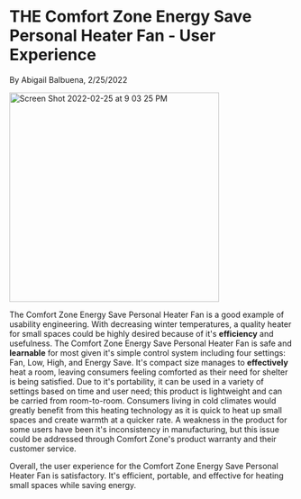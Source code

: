 # THE Comfort Zone Energy Save Personal Heater Fan - User Experience 
By Abigail Balbuena, 2/25/2022

<img width="372" alt="Screen Shot 2022-02-25 at 9 03 25 PM" src="https://user-images.githubusercontent.com/85459984/155829951-2da36eca-e086-4e53-bb1c-4b331dc4ef10.png">

The Comfort Zone Energy Save Personal Heater Fan is a good example of  usability engineering. With decreasing winter temperatures, a quality heater for small spaces could be highly desired because of it's **efficiency** and usefulness. The Comfort Zone Energy Save Personal Heater Fan is safe and **learnable** for most given it's simple control system including four settings: Fan, Low, High, and Energy Save. It's compact size manages to **effectively** heat a room, leaving consumers feeling comforted as their need for shelter is being satisfied. Due to it's portability, it can be used in a variety of settings based on time and user need; this product is lightweight and can be carried from room-to-room. Consumers living in cold climates would greatly benefit from this heating technology as it is quick to heat up small spaces and create warmth at a quicker rate. A weakness in the product for some users have been it's inconsistency in manufacturing, but this issue could be addressed through Comfort Zone's product warranty and their customer service. 

Overall, the user experience for the Comfort Zone Energy Save Personal Heater Fan is satisfactory. It's efficient, portable, and effective for heating small spaces while saving energy.  
